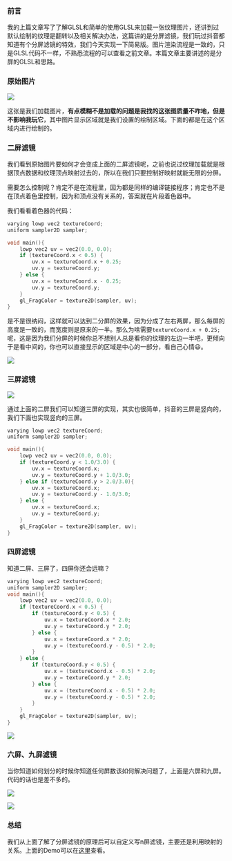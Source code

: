 ### 前言

我的上篇文章写了了解GLSL和简单的使用GLSL来加载一张纹理图片，还讲到过默认绘制的纹理是翻转以及相关解决办法，这篇讲的是分屏滤镜，我们玩过抖音都知道有个分屏滤镜的特效，我们今天实现一下简易版。图片渲染流程是一致的，只是GLSL代码不一样，不熟悉流程的可以查看之前文章。本篇文章主要讲述的是分屏的GLSL和思路。



### 原始图片

![](http://cloud.minder.mypup.cn/blog/OpenGL%20ES%20%E5%88%86%E5%B1%8F%E6%BB%A4%E9%95%9C1.jpg)

这张是我们加载图片，**有点模糊不是加载的问题是我找的这张图质量不咋地，但是不影响我玩它**，其中图片显示区域就是我们设置的绘制区域。下面的都是在这个区域内进行绘制的。

### 二屏滤镜

我们看到原始图片要如何才会变成上面的二屏滤镜呢，之前也说过纹理加载就是根据顶点数据和纹理顶点映射过去的，所以在我们只要控制好映射就能无限的分屏。

需要怎么控制呢？肯定不是在流程里，因为都是同样的编译链接程序；肯定也不是在顶点着色里控制，因为和顶点没有关系的，答案就在片段着色器中。

我们看看着色器的代码：

```c
varying lowp vec2 textureCoord;
uniform sampler2D sampler;

void main(){
    lowp vec2 uv = vec2(0.0, 0.0);
    if (textureCoord.x < 0.5) {
        uv.x = textureCoord.x + 0.25;
        uv.y = textureCoord.y;
    } else {
        uv.x = textureCoord.x - 0.25;
        uv.y = textureCoord.y;
    }
    gl_FragColor = texture2D(sampler, uv);
}
```

是不是很纳闷，这样就可以达到二分屏的效果，因为分成了左右两屏，那么每屏的高度是一致的，而宽度则是原来的一半。那么为啥需要`textureCoord.x + 0.25;`呢，这是因为我们分屏的时候你总不想别人总是看你的纹理的左边一半吧，更倾向于是看中间的，你也可以直接显示的区域是中心的一部分，看自己心情😃。

![](http://cloud.minder.mypup.cn/blog/OpenGL%20ES%20%E5%88%86%E5%B1%8F%E6%BB%A4%E9%95%9C%E6%80%9D%E8%B7%AF.png)

### 三屏滤镜

![](http://cloud.minder.mypup.cn/blog/OpenGL%20ES%20%E5%88%86%E5%B1%8F%E6%BB%A4%E9%95%9C3.png)

通过上面的二屏我们可以知道三屏的实现，其实也很简单，抖音的三屏是竖向的，我们下面也实现竖向的三屏。

```c
varying lowp vec2 textureCoord;
uniform sampler2D sampler;

void main(){
    lowp vec2 uv = vec2(0.0, 0.0);
    if (textureCoord.y < 1.0/3.0) {
        uv.x = textureCoord.x;
        uv.y = textureCoord.y + 1.0/3.0;
    } else if (textureCoord.y > 2.0/3.0){
        uv.x = textureCoord.x;
        uv.y = textureCoord.y - 1.0/3.0;
    } else {
        uv.x = textureCoord.x;
        uv.y = textureCoord.y;
    }
    gl_FragColor = texture2D(sampler, uv);
}

```





### 四屏滤镜

知道二屏、三屏了，四屏你还会远嘛？

```c
varying lowp vec2 textureCoord;
uniform sampler2D sampler;
void main(){
    lowp vec2 uv = vec2(0.0, 0.0);
    if (textureCoord.x < 0.5) {
        if (textureCoord.y < 0.5) {
            uv.x = textureCoord.x * 2.0;
            uv.y = textureCoord.y * 2.0;
        } else {
            uv.x = textureCoord.x * 2.0;
            uv.y = (textureCoord.y - 0.5) * 2.0;
        }
    } else {
        if (textureCoord.y < 0.5) {
            uv.x = (textureCoord.x - 0.5) * 2.0;
            uv.y = textureCoord.y * 2.0;
        } else {
            uv.x = (textureCoord.x - 0.5) * 2.0;
            uv.y = (textureCoord.y - 0.5) * 2.0;
        }
    }
    gl_FragColor = texture2D(sampler, uv);
}

```

![](http://cloud.minder.mypup.cn/blog/OpenGL%20ES%20%E5%88%86%E5%B1%8F%E6%BB%A4%E9%95%9C4.jpg)

### 六屏、九屏滤镜

当你知道如何划分的时候你知道任何屏数该如何解决问题了，上面是六屏和九屏。代码的话也是差不多的。

![](http://cloud.minder.mypup.cn/blog/OpenGL%20ES%20%E5%88%86%E5%B1%8F%E6%BB%A4%E9%95%9C6.jpg)

![](http://cloud.minder.mypup.cn/blog/OpenGL%20ES%20%E5%88%86%E5%B1%8F%E6%BB%A4%E9%95%9C9.jpg)



### 总结

我们从上面了解了分屏滤镜的原理后可以自定义写n屏滤镜，主要还是利用映射的关系。上面的Demo可以在[这里]()查看。